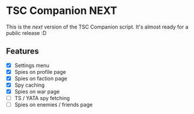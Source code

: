 # TSC Companion NEXT

This is the _next_ version of the TSC Companion script. It's almost ready for a public release :D

## Features

- [x] Settings menu
- [x] Spies on profile page
- [x] Spies on faction page
- [x] Spy caching
- [x] Spies on war page
- [ ] TS / YATA spy fetching
- [ ] Spies on enemies / friends page
